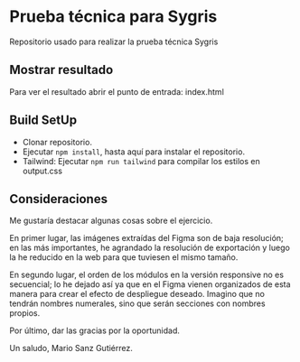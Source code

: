# Prueba técnica para Sygris

Repositorio usado para realizar la prueba técnica Sygris

## Mostrar resultado

Para ver el resultado abrir el punto de entrada: index.html

## Build SetUp

- Clonar repositorio.
- Ejecutar `npm install`, hasta aquí para instalar el repositorio.
- Tailwind: Ejecutar `npm run tailwind` para compilar los estilos en output.css

## Consideraciones

Me gustaría destacar algunas cosas sobre el ejercicio.

En primer lugar, las imágenes extraídas del Figma son de baja resolución; en las más importantes, he agrandado la resolución de exportación y luego la he reducido en la web para que tuviesen el mismo tamaño.

En segundo lugar, el orden de los módulos en la versión responsive no es secuencial; lo he dejado así ya que en el Figma vienen organizados de esta manera para crear el efecto de despliegue deseado. Imagino que no tendrán nombres numerales, sino que serán secciones con nombres propios.

Por último, dar las gracias por la oportunidad.

Un saludo, Mario Sanz Gutiérrez.
